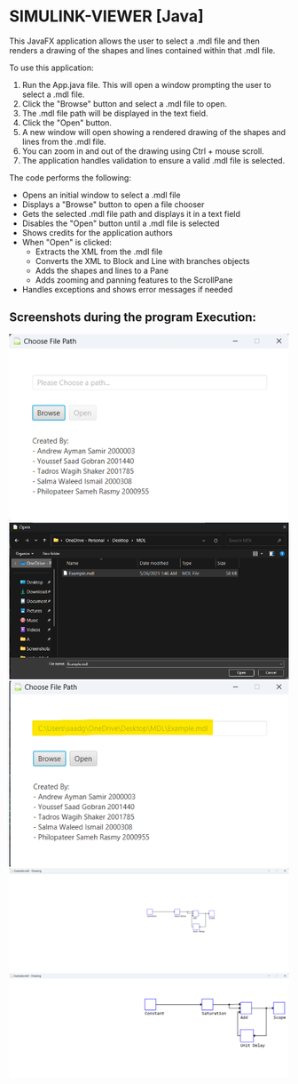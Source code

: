 # SIMULINK-VIEWER [Java]
This JavaFX application allows the user to select a .mdl file and then renders a drawing of the shapes and lines contained within that .mdl file.

To use this application: 
1. Run the App.java file. This will open a window prompting the user to select a .mdl file.
2. Click the "Browse" button and select a .mdl file to open.  
3. The .mdl file path will be displayed in the text field.
4. Click the "Open" button.
5. A new window will open showing a rendered drawing of the shapes and lines from the .mdl file.
6. You can zoom in and out of the drawing using Ctrl + mouse scroll.
7. The application handles validation to ensure a valid .mdl file is selected.

The code performs the following:
- Opens an initial window to select a .mdl file
- Displays a "Browse" button to open a file chooser
- Gets the selected .mdl file path and displays it in a text field
- Disables the "Open" button until a .mdl file is selected
- Shows credits for the application authors
- When "Open" is clicked:
   - Extracts the XML from the .mdl file
   - Converts the XML to Block and Line with branches objects
   - Adds the shapes and lines to a Pane
   - Adds zooming and panning features to the ScrollPane
- Handles exceptions and shows error messages if needed

## Screenshots during the program Execution:
![1](Program%20Screenshot/1.png)
![2](Program%20Screenshot/2.png)
![3](Program%20Screenshot/3.png)
![4](Program%20Screenshot/4.png)
![5](Program%20Screenshot/5.png)

